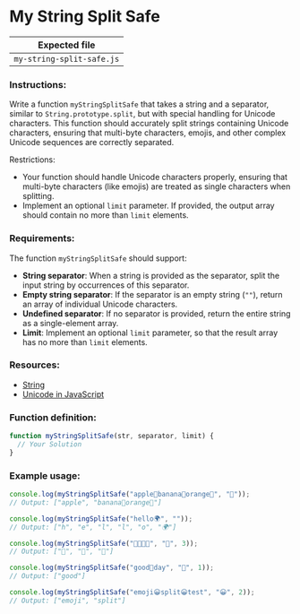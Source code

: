 # My String Split Safe

| Expected file             |
| ------------------------- |
| `my-string-split-safe.js` |

### Instructions:

Write a function `myStringSplitSafe` that takes a string and a separator, similar to `String.prototype.split`, but with special handling for Unicode characters. This function should accurately split strings containing Unicode characters, ensuring that multi-byte characters, emojis, and other complex Unicode sequences are correctly separated.

Restrictions:

- Your function should handle Unicode characters properly, ensuring that multi-byte characters (like emojis) are treated as single characters when splitting.
- Implement an optional `limit` parameter. If provided, the output array should contain no more than `limit` elements.

### Requirements:

The function `myStringSplitSafe` should support:

- **String separator**: When a string is provided as the separator, split the input string by occurrences of this separator.
- **Empty string separator**: If the separator is an empty string (`""`), return an array of individual Unicode characters.
- **Undefined separator**: If no separator is provided, return the entire string as a single-element array.
- **Limit**: Implement an optional `limit` parameter, so that the result array has no more than `limit` elements.

### Resources:

- [String](https://javascript.info/string)
- [Unicode in JavaScript](https://developer.mozilla.org/en-US/docs/Web/JavaScript/Guide/Regular_Expressions/Unicode_Property_Escapes)

### Function definition:

```js
function myStringSplitSafe(str, separator, limit) {
  // Your Solution
}
```

### Example usage:

```javascript
console.log(myStringSplitSafe("apple🍏banana🍌orange🍊", "🍏"));
// Output: ["apple", "banana🍌orange🍊"]

console.log(myStringSplitSafe("hello🌍", ""));
// Output: ["h", "e", "l", "l", "o", "🌍"]

console.log(myStringSplitSafe("🦄🌈🦄🌈", "🌈", 3));
// Output: ["🦄", "🦄", "🌈"]

console.log(myStringSplitSafe("good💙day", "💙", 1));
// Output: ["good"]

console.log(myStringSplitSafe("emoji😀split😀test", "😀", 2));
// Output: ["emoji", "split"]
```
